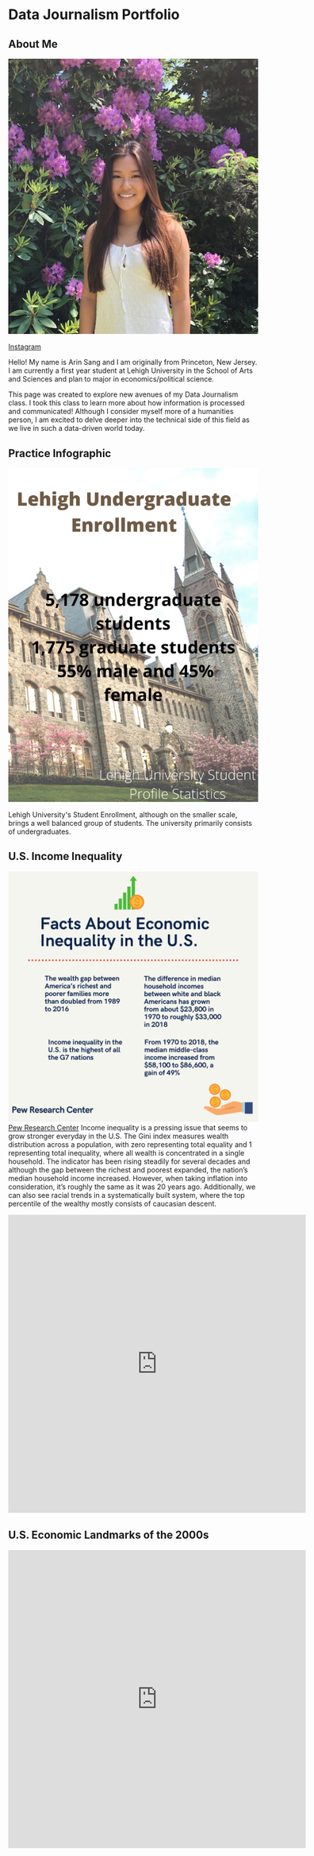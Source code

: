 # Data Journalism Portfolio
## About Me
![Me](https://github.com/arinsang/arinsang.github.io/blob/master/DB03E7E1-9190-4E85-8E03-AA6F1804020D%20(2).jpg?raw=true)

 [Instagram](https://www.instagram.com/arinsang/)


Hello! My name is Arin Sang and I am originally from Princeton, New Jersey. I am currently a first year student at Lehigh University in the School of Arts and Sciences and plan to major in economics/political science. 

This page was created to explore new avenues of my Data Journalism class. I took this class to learn more about how information is processed and communicated! Although I consider myself more of a humanities person, I am excited to delve deeper into the technical side of this field as we live in such a data-driven world today.

## Practice Infographic
![practice infographic](https://github.com/arinsang/arinsang.github.io/blob/master/Lehigh%20Undergraduate%20Enrollment%20(1).png?raw=true)

Lehigh University's Student Enrollment, although on the smaller scale, brings a well balanced group of students. The university primarily consists of undergraduates.

## U.S. Income Inequality 
![Infographic Assignment](https://github.com/arinsang/arinsang.github.io/blob/master/Schedule%20of%20Essential%20Services%20&%20Establishments.png?raw=true)
[Pew Research Center](https://www.pewresearch.org/fact-tank/2020/02/07/6-facts-about-economic-inequality-in-the-u-s/)
Income inequality is a pressing issue that seems to grow stronger everyday in the U.S. The Gini index measures wealth distribution across a population, with zero representing total equality and 1 representing total inequality, where all wealth is concentrated in a single household. The indicator has been rising steadily for several decades and although the gap between the richest and poorest expanded, the nation’s median household income increased. However, when taking inflation into consideration, it’s roughly the same as it was 20 years ago. Additionally, we can also see racial trends in a systematically built system, where the top percentile of the wealthy mostly consists of caucasian descent.

<iframe src='https://cdn.knightlab.com/libs/timeline/latest/embed/?source=1cWqQBZCkX9GpzFtxCWHoqFXCHg-ylTVUWlnrdYMzKUI&font=Bevan-PotanoSans&maptype=toner&width=600&height=600' width='600' height='600' frameborder='0'></iframe>
                                

## U.S. Economic Landmarks of the 2000s
<iframe src='https://cdn.knightlab.com/libs/timeline/latest/embed/?source=1cWqQBZCkX9GpzFtxCWHoqFXCHg-ylTVUWlnrdYMzKUI&font=Bevan-PotanoSans&maptype=toner&width=600&height=600' width='600' height='600' frameborder='0'></iframe>
                               
